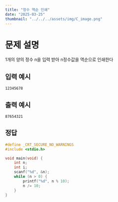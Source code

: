 ```yaml
---
title: "정수 역순 인쇄" 
date: "2025-03-25"
thumbnail: "../../../assets/img/C_image.png"
---
```


# 문제 설명
1개의 양의 정수 n을 입력 받아 n정수값을 역순으로 인쇄한다

## 입력 예시
```
12345678
```

## 출력 예시
```
87654321
```

## 정답
```c
#define _CRT_SECURE_NO_WARNINGS
#include <stdio.h>

void main(void) {
	int n;
	int i;
	scanf("%d", &n);
	while (n > 0) {
		printf("%d", n % 10);
		n /= 10;
	}
}
```

